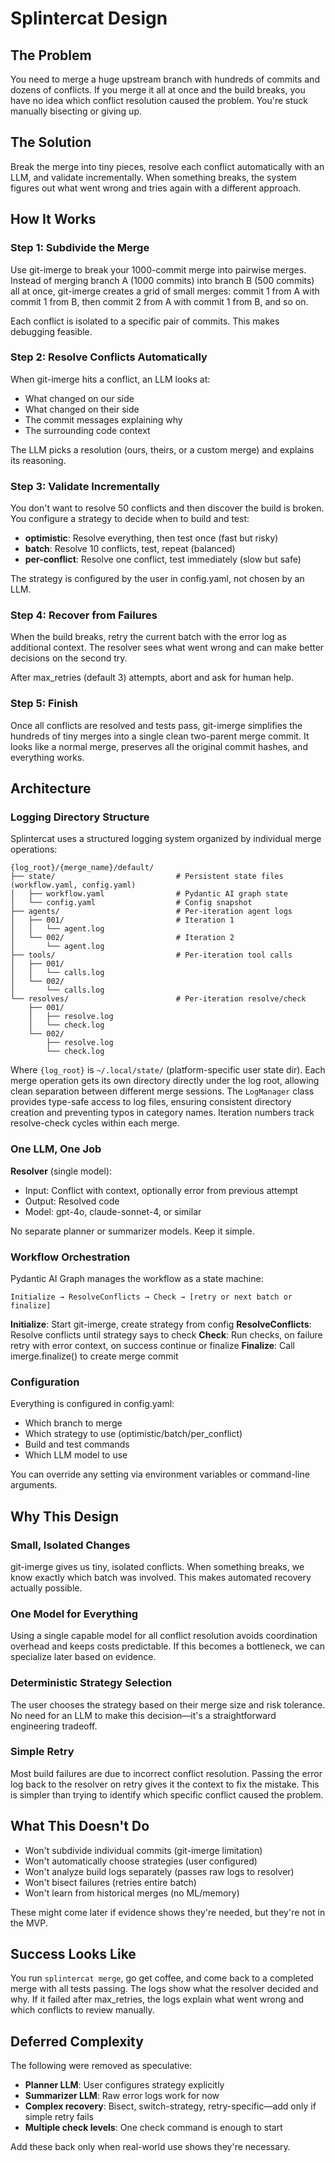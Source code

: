 # Splintercat Design

## The Problem

You need to merge a huge upstream branch with hundreds of commits and dozens of conflicts. If you merge it all at once and the build breaks, you have no idea which conflict resolution caused the problem. You're stuck manually bisecting or giving up.

## The Solution

Break the merge into tiny pieces, resolve each conflict automatically with an LLM, and validate incrementally. When something breaks, the system figures out what went wrong and tries again with a different approach.

## How It Works

### Step 1: Subdivide the Merge

Use git-imerge to break your 1000-commit merge into pairwise merges. Instead of merging branch A (1000 commits) into branch B (500 commits) all at once, git-imerge creates a grid of small merges: commit 1 from A with commit 1 from B, then commit 2 from A with commit 1 from B, and so on.

Each conflict is isolated to a specific pair of commits. This makes debugging feasible.

### Step 2: Resolve Conflicts Automatically

When git-imerge hits a conflict, an LLM looks at:
- What changed on our side
- What changed on their side
- The commit messages explaining why
- The surrounding code context

The LLM picks a resolution (ours, theirs, or a custom merge) and explains its reasoning.

### Step 3: Validate Incrementally

You don't want to resolve 50 conflicts and then discover the build is broken. You configure a strategy to decide when to build and test:

- **optimistic**: Resolve everything, then test once (fast but risky)
- **batch**: Resolve 10 conflicts, test, repeat (balanced)
- **per-conflict**: Resolve one conflict, test immediately (slow but safe)

The strategy is configured by the user in config.yaml, not chosen by an LLM.

### Step 4: Recover from Failures

When the build breaks, retry the current batch with the error log as additional context. The resolver sees what went wrong and can make better decisions on the second try.

After max_retries (default 3) attempts, abort and ask for human help.

### Step 5: Finish

Once all conflicts are resolved and tests pass, git-imerge simplifies the hundreds of tiny merges into a single clean two-parent merge commit. It looks like a normal merge, preserves all the original commit hashes, and everything works.

## Architecture

### Logging Directory Structure

Splintercat uses a structured logging system organized by individual merge operations:

```
{log_root}/{merge_name}/default/
├── state/                           # Persistent state files (workflow.yaml, config.yaml)
│   ├── workflow.yaml                # Pydantic AI graph state
│   └── config.yaml                  # Config snapshot
├── agents/                          # Per-iteration agent logs
│   ├── 001/                         # Iteration 1
│   │   └── agent.log
│   └── 002/                         # Iteration 2
│       └── agent.log
├── tools/                           # Per-iteration tool calls
│   ├── 001/
│   │   └── calls.log
│   └── 002/
│       └── calls.log
└── resolves/                        # Per-iteration resolve/check
    ├── 001/
    │   ├── resolve.log
    │   └── check.log
    └── 002/
        ├── resolve.log
        └── check.log
```

Where `{log_root}` is `~/.local/state/` (platform-specific user state dir). Each merge operation gets its own directory directly under the log root, allowing clean separation between different merge sessions. The `LogManager` class provides type-safe access to log files, ensuring consistent directory creation and preventing typos in category names. Iteration numbers track resolve-check cycles within each merge.

### One LLM, One Job

**Resolver** (single model):
- Input: Conflict with context, optionally error from previous attempt
- Output: Resolved code
- Model: gpt-4o, claude-sonnet-4, or similar

No separate planner or summarizer models. Keep it simple.

### Workflow Orchestration

Pydantic AI Graph manages the workflow as a state machine:
```
Initialize → ResolveConflicts → Check → [retry or next batch or finalize]
```

**Initialize**: Start git-imerge, create strategy from config
**ResolveConflicts**: Resolve conflicts until strategy says to check
**Check**: Run checks, on failure retry with error context, on success continue or finalize
**Finalize**: Call imerge.finalize() to create merge commit

### Configuration

Everything is configured in config.yaml:
- Which branch to merge
- Which strategy to use (optimistic/batch/per_conflict)
- Build and test commands
- Which LLM model to use

You can override any setting via environment variables or command-line arguments.

## Why This Design

### Small, Isolated Changes

git-imerge gives us tiny, isolated conflicts. When something breaks, we know exactly which batch was involved. This makes automated recovery actually possible.

### One Model for Everything

Using a single capable model for all conflict resolution avoids coordination overhead and keeps costs predictable. If this becomes a bottleneck, we can specialize later based on evidence.

### Deterministic Strategy Selection

The user chooses the strategy based on their merge size and risk tolerance. No need for an LLM to make this decision—it's a straightforward engineering tradeoff.

### Simple Retry

Most build failures are due to incorrect conflict resolution. Passing the error log back to the resolver on retry gives it the context to fix the mistake. This is simpler than trying to identify which specific conflict caused the problem.

## What This Doesn't Do

- Won't subdivide individual commits (git-imerge limitation)
- Won't automatically choose strategies (user configured)
- Won't analyze build logs separately (passes raw logs to resolver)
- Won't bisect failures (retries entire batch)
- Won't learn from historical merges (no ML/memory)

These might come later if evidence shows they're needed, but they're not in the MVP.

## Success Looks Like

You run `splintercat merge`, go get coffee, and come back to a completed merge with all tests passing. The logs show what the resolver decided and why. If it failed after max_retries, the logs explain what went wrong and which conflicts to review manually.

## Deferred Complexity

The following were removed as speculative:
- **Planner LLM**: User configures strategy explicitly
- **Summarizer LLM**: Raw error logs work for now
- **Complex recovery**: Bisect, switch-strategy, retry-specific—add only if simple retry fails
- **Multiple check levels**: One check command is enough to start

Add these back only when real-world use shows they're necessary.
